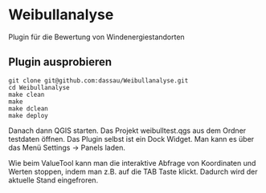 Weibullanalyse
==============

Plugin für die Bewertung von Windenergiestandorten

Plugin ausprobieren
-------------------

    git clone git@github.com:dassau/Weibullanalyse.git 
    cd Weibullanalyse
    make clean
    make 
    make dclean
    make deploy

Danach dann QGIS starten. Das Projekt weibulltest.qgs aus dem Ordner testdaten öffnen. Das Plugin selbst ist ein Dock Widget. Man kann es über das Menü Settings -> Panels laden.

Wie beim ValueTool kann man die interaktive Abfrage von Koordinaten und Werten stoppen, indem man z.B. auf die TAB Taste klickt. Dadurch wird der aktuelle Stand eingefroren.



